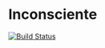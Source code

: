 # Inconsciente

[![Build Status](https://travis-ci.org/https://github.com/lzfelipe/Inconsciente-appxtra.svg?branch=master)](_https://github.com/lzfelipe/Inconsciente-app_)  

<!--stackedit_data:
eyJoaXN0b3J5IjpbLTgzNjgxNzU3XX0=
-->
